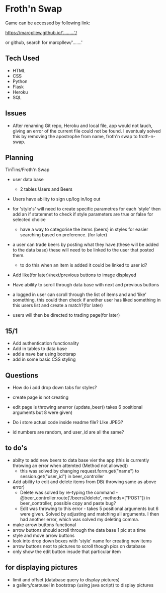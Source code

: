 # Froth'n Swap

Game can be accessed by following link:

https://marcpllew.github.io/'.........'/

or github, search for marcpllew/'.......'

## Tech Used

-   HTML
-   CSS
-   Python
-   Flask
-   Heroku
-   SQL

## Issues

-   After renaming Git repo, Heroku and local file, app would not lauch, giving an error of the current file could not be found. I eventualy solved this by removing the apostrophe from name, froth'n swap to froth-n-swap.

## Planning

TinTins/Froth'n Swap

-   user data base

    -   2 tables Users and Beers

-   Users have ability to sign up/log in/log out

-   for 'style's' will need to create specific parametres for each 'style' then add an if statemnet to check if style parameters are true or false for selected choice

    -   have a way to categorise the items (beers) in styles for easier searching based on preference. (for later)

-   a user can trade beers by posting what they have.(these will be added to the data base) these will need to be linked to the user that posted them.

    -   to do this when an item is added it could be linked to user id?

-   Add like(for later)/next/previous buttons to image displayed

-   Have ability to scroll through data base with next and previous buttons

-   a logged in user can scroll through the list of items and and ‘like’ something. this could then check if another user has liked something in this users list and create a match?(for later)

-   users will then be directed to trading page(for later)

## 15/1

-   Add authentication functionality
-   Add in tables to data base
-   add a nave bar using bootsrap
-   add in some basic CSS styling

## Questions

-   How do i add drop down tabs for styles?

-   create page is not creating

-   edit page is throwing anerror (update_beer() takes 6 positional arguments but 8 were given)

-   Do i store actual code inside readme file? LIke JPEG?

-   id numbers are random, and user_id are all the same?

## to do's

-   abilty to add new beers to data base vier the app (this is currently throwing an error when attemted (Method not allowed))
    -   this was solved by changing request.form.get("name") to session.get("user_id") in beer_controller
-   Add ability to edit and delete items from DB( throwing same as above error)
    -   Delete was solved by re-typing the command - @beer_controller.route('/beers/<id>/delete', methods=["POST"]) in beer_controller, possible copy and paste bug?
    -   Edit was throwing to this error - takes 5 positional arguments but 6 were given. Solved by adjusting and matching all arguments. I then had another error, which was solved my deleting comma.
-   make arrow buttons functional
-   arrow buttons should scroll through the data base 1 pic at a time
-   style and move arrow buttons
-   look into drop down boxes with 'style' name for creating new items
-   arrow buttons next to pictures to scroll though pics on database
-   only show the edit button insude that particular item

## for displaying pictures

-   limit and offset (database query to display pictures)
-   a gallery/carousel in bootstrap (using java script) to display pictures
